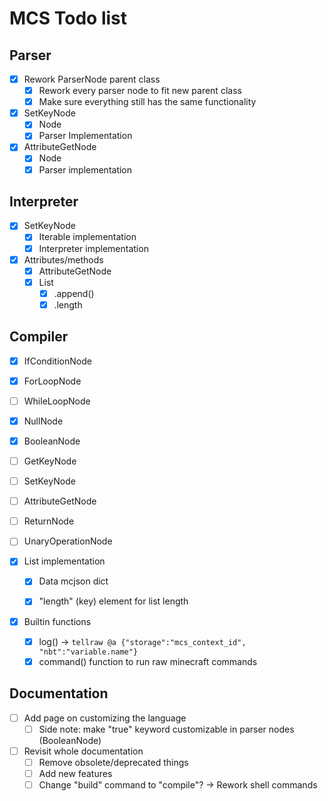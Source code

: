 # MCS Todo list

## Parser
  - [x] Rework ParserNode parent class
    - [x] Rework every parser node to fit new parent class
    - [x] Make sure everything still has the same functionality

  - [x] SetKeyNode
    - [x] Node
    - [x] Parser Implementation
  - [x] AttributeGetNode
    - [x] Node
    - [x] Parser implementation

## Interpreter
  - [x] SetKeyNode
    - [x] Iterable implementation
    - [x] Interpreter implementation

  - [x] Attributes/methods
    - [x] AttributeGetNode
    - [x] List
      - [x] .append()
      - [x] .length

## Compiler
  - [x] IfConditionNode
  - [x] ForLoopNode
  - [ ] WhileLoopNode
  - [x] NullNode
  - [x] BooleanNode
  - [ ] GetKeyNode
  - [ ] SetKeyNode
  - [ ] AttributeGetNode
  - [ ] ReturnNode
  - [ ] UnaryOperationNode


  - [x] List implementation
    - [x] Data mcjson dict
    - [x] "length" (key) element for list length


  - [x] Builtin functions
    - [x] log() -> ``tellraw @a {"storage":"mcs_context_id", "nbt":"variable.name"}``
    - [x] command() function to run raw minecraft commands

## Documentation
  - [ ] Add page on customizing the language
    - [ ] Side note: make "true" keyword customizable in parser nodes (BooleanNode)
  - [ ] Revisit whole documentation
    - [ ] Remove obsolete/deprecated things
    - [ ] Add new features
    - [ ] Change "build" command to "compile"? -> Rework shell commands
